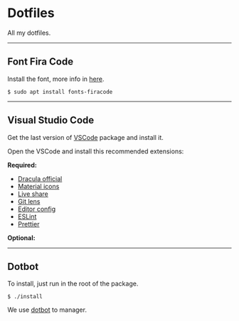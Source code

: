 # Dotfiles

All my dotfiles.

---

## Font Fira Code

Install the font, more info in [here](https://github.com/tonsky/FiraCode).

```
$ sudo apt install fonts-firacode
```

---

## Visual Studio Code

Get the last version of [VSCode](https://code.visualstudio.com/download) package and install it.

Open the VSCode and install this recommended extensions:

**Required:**

- [Dracula official](https://marketplace.visualstudio.com/items?itemName=dracula-theme.theme-dracula)
- [Material icons](https://marketplace.visualstudio.com/items?itemName=PKief.material-icon-theme)
- [Live share](https://marketplace.visualstudio.com/items?itemName=MS-vsliveshare.vsliveshare)
- [Git lens](https://marketplace.visualstudio.com/items?itemName=eamodio.gitlens)
- [Editor config](https://marketplace.visualstudio.com/items?itemName=EditorConfig.EditorConfig)
- [ESLint](https://marketplace.visualstudio.com/items?itemName=dbaeumer.vscode-eslint)
- [Prettier](https://marketplace.visualstudio.com/items?itemName=esbenp.prettier-vscode)

**Optional:**

---

## Dotbot

To install, just run in the root of the package.

```
$ ./install
```

We use [dotbot](https://github.com/anishathalye/dotbot) to manager.
